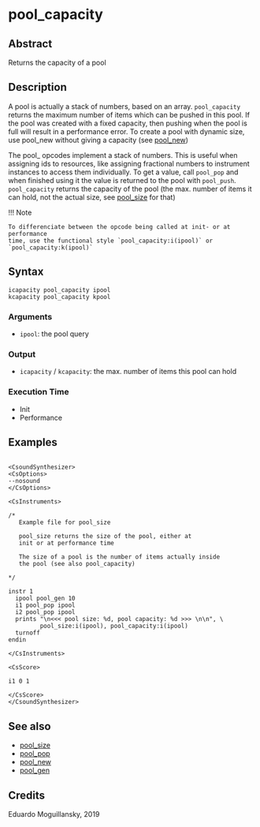 # pool_capacity

## Abstract

Returns the capacity of a pool

## Description

A pool is actually a stack of numbers, based on an array. `pool_capacity`
returns the maximum number of items which can be pushed in this pool. If the
pool was created with a fixed capacity, then pushing when the pool is full will
result in a performance error. To create a pool with dynamic size, use pool_new
without giving a capacity (see [pool_new](pool_new.md))

The pool_ opcodes implement a stack of numbers. This is useful when assigning
ids to resources, like assigning fractional numbers to instrument instances to
access them individually. To get a value, call `pool_pop` and when finished
using it the value is returned to the pool with `pool_push`. `pool_capacity` returns
the capacity of the pool (the max. number of items it can hold, not the actual
size, see [pool_size](pool_size.md) for that)

!!! Note

    To differenciate between the opcode being called at init- or at performance
    time, use the functional style `pool_capacity:i(ipool)` or `pool_capacity:k(ipool)`

## Syntax

    icapacity pool_capacity ipool
    kcapacity pool_capacity kpool

### Arguments

* `ipool`: the pool query

### Output

* `icapacity` / `kcapacity`: the max. number of items this pool can hold


### Execution Time

* Init
* Performance

## Examples

```csound 

<CsoundSynthesizer>
<CsOptions>
--nosound
</CsOptions>

<CsInstruments>

/*
   Example file for pool_size

   pool_size returns the size of the pool, either at 
   init or at performance time

   The size of a pool is the number of items actually inside
   the pool (see also pool_capacity)

*/

instr 1
  ipool pool_gen 10
  i1 pool_pop ipool
  i2 pool_pop ipool
  prints "\n<<< pool size: %d, pool capacity: %d >>> \n\n", \
         pool_size:i(ipool), pool_capacity:i(ipool)
  turnoff
endin

</CsInstruments>

<CsScore>

i1 0 1

</CsScore>
</CsoundSynthesizer>

```

## See also

* [pool_size](pool_size.md)
* [pool_pop](pool_pop.md)
* [pool_new](pool_new.md)
* [pool_gen](pool_gen.md)


## Credits

Eduardo Moguillansky, 2019
